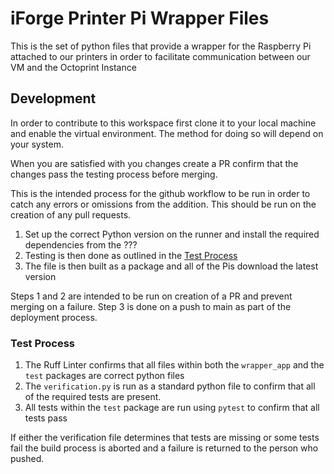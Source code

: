 # iForge Printer Pi Wrapper Files

This is the set of python files that provide a wrapper for the Raspberry Pi attached to our printers in order to facilitate communication between our VM and the Octoprint Instance

## Development

In order to contribute to this workspace first clone it to your local machine and enable the virtual environment. The method for doing so will depend on your system.

When you are satisfied with you changes create a PR confirm that the changes pass the testing process before merging.

This is the intended process for the github workflow to be run in order to catch any errors or omissions from the addition. This should be run on the creation of any pull requests.

1. Set up the correct Python version on the runner and install the required dependencies from the ???
2. Testing is then done as outlined in the [Test Process](#test-process)
3. The file is then built as a package and all of the Pis download the latest version

Steps 1 and 2 are intended to be run on creation of a PR and prevent merging on a failure.
Step 3 is done on a push to main as part of the deployment process.

### Test Process

1. The Ruff Linter confirms that all files within both the `wrapper_app` and the `test` packages are correct python files
2. The `verification.py` is run as a standard python file to confirm that all of the required tests are present.
3. All tests within the `test` package are run using `pytest` to confirm that all tests pass

If either the verification file determines that tests are missing or some tests fail the build process is aborted and a failure is returned to the person who pushed.
